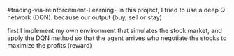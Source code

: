 #trading-via-reinforcement-Learning- 
In this project, I tried to use a deep Q network (DQN). because our output (buy, sell or stay)

first I implement my own environment that simulates the stock market, and apply the DQN method so that the agent arrives who negotiate the stocks to maximize the profits (reward)

